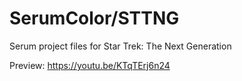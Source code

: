 # SerumColor/STTNG 
Serum project files for Star Trek: The Next Generation

Preview:
https://youtu.be/KTqTErj6n24
